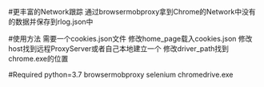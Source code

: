 #更丰富的Network跟踪
通过browsermobproxy拿到Chrome的Network中没有的数据并保存到rlog.json中

#使用方法
需要一个cookies.json文件
修改home_page载入cookies.json
修改host找到远程ProxyServer或者自己本地建立一个
修改driver_path找到chrome.exe的位置

#Required
python=3.7
browsermobproxy
selenium
chromedrive.exe